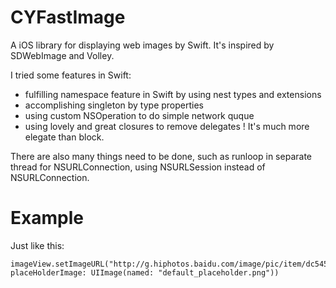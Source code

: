 CYFastImage
===========

A iOS library for displaying web images by Swift. It's inspired by SDWebImage and Volley. 

I tried some features in Swift:
		
* fulfilling namespace feature in Swift by using nest types and extensions
* accomplishing singleton by type properties
* using custom NSOperation to do simple network quque
* using lovely and great closures to remove delegates ! It's much more elegate than block. 

There are also many things need to be done, such as runloop in separate thread for NSURLConnection, using NSURLSession instead of NSURLConnection.

Example
========
Just like this:

	imageView.setImageURL("http://g.hiphotos.baidu.com/image/pic/item/dc54564e9258d1097dec49e3d358ccbf6c814d50.jpg", 
	placeHolderImage: UIImage(named: "default_placeholder.png"))
